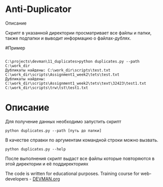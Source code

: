 # Anti-Duplicator
Описание 

Скрипт в указанной директории просматривает все файлы и папки, также подпапки и выводит информацию о файлах-дублях.

#Пример
<p><pre><code>
C:\projects\devman\11_duplicates>python duplicates.py --path C:\work_dir
Дубликаты найдены: C:\work_dir\scripts\test.txt        C:\work_dir\scripts\Assignment1_week2\tets\test.txt
Дубликаты найдены: C:\work_dir\scripts\Assignment1_week2\tets\text\32423\test1.txt        C:\work_dir\scripts\trw\tst\test1.txt
</code></pre></p>

# Описание

Для получение данных необходимо запустить скрипт
<p><pre><code>python duplicates.py --path [путь до папки]</code></pre><p>

В качестве справки по аргументам командной строки можно вызвать.
<p><pre><code>python duplicates.py --help</code></pre><p>

После выполнения скрипт выдаст все файлы которые повторяются в этой директории и её поддиректориях

The code is written for educational purposes. Training course for web-developers - [DEVMAN.org](https://devman.org)
